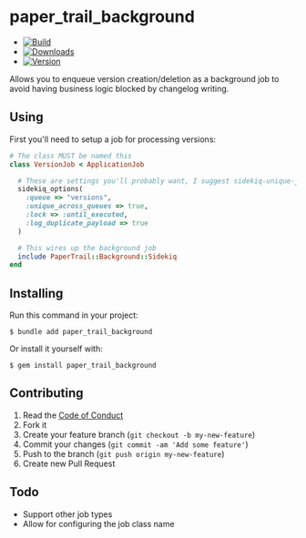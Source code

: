 # paper_trail_background

  - [![Build](http://img.shields.io/travis-ci/krainboltgreene/paper_trail_background.svg?style=flat-square)](https://travis-ci.org/krainboltgreene/paper_trail_background)
  - [![Downloads](http://img.shields.io/gem/dtv/paper_trail_background.svg?style=flat-square)](https://rubygems.org/gems/paper_trail_background)
  - [![Version](http://img.shields.io/gem/v/paper_trail_background.svg?style=flat-square)](https://rubygems.org/gems/paper_trail_background)


Allows you to enqueue version creation/deletion as a background job to avoid having business logic blocked by changelog writing.


## Using

First you'll need to setup a job for processing versions:

``` ruby
# The class MUST be named this
class VersionJob < ApplicationJob

  # These are settings you'll probably want, I suggest sidekiq-unique-jobs
  sidekiq_options(
    :queue => "versions",
    :unique_across_queues => true,
    :lock => :until_executed,
    :log_duplicate_payload => true
  )

  # This wires up the background job
  include PaperTrail::Background::Sidekiq
end
```


## Installing

Run this command in your project:

    $ bundle add paper_trail_background

Or install it yourself with:

    $ gem install paper_trail_background


## Contributing

  1. Read the [Code of Conduct](/CONDUCT.md)
  2. Fork it
  3. Create your feature branch (`git checkout -b my-new-feature`)
  4. Commit your changes (`git commit -am 'Add some feature'`)
  5. Push to the branch (`git push origin my-new-feature`)
  6. Create new Pull Request


## Todo

  - Support other job types
  - Allow for configuring the job class name
